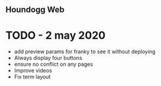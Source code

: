 ## Houndogg Web 

# TODO - 2 may 2020

- add preview params for franky to see it without deploying
- Always display four buttons
- ensure no conflict on any pages
- Improve videos
- Fix term layout
